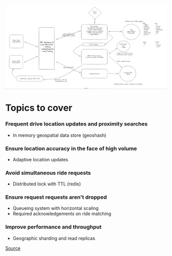 ![Uber](images/uber.png)

# Topics to cover
### Frequent drive location updates and proximity searches
  - In memory geospatial data store (geoshash)

### Ensure location accuracy in the face of high volume
  - Adaptive location updates

### Avoid simultaneous ride requests
  - Distributed lock with TTL (redis)

### Ensure request requests aren't dropped
  - Queueing system with horizontal scaling
  - Required acknowledgements on ride matching

### Improve performance and throughput
  - Geographic sharding and read replicas

[Source](https://www.hellointerview.com/learn/system-design/problem-breakdowns/uber)
